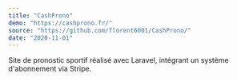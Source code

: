 ```yaml
---
title: "CashProno"
demo: "https://cashprono.fr/"
source: "https://github.com/florent6001/CashProno/"
date: "2020-11-01"
---
```


Site de pronostic sportif réalisé avec Laravel, intégrant un système d'abonnement via Stripe.
